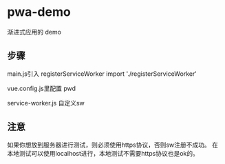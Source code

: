 # pwa-demo
渐进式应用的 demo

## 步骤
main.js引入 registerServiceWorker
import './registerServiceWorker'


vue.config.js里配置 pwd


service-worker.js 自定义sw

## 注意
如果你想放到服务器进行测试，则必须使用https协议，否则sw注册不成功。
在本地测试可以使用localhost进行，本地测试不需要https协议也是ok的。

